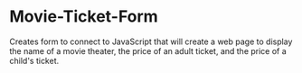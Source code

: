 # Movie-Ticket-Form
Creates form to connect to JavaScript that will create a web page to display the name of a movie theater, the price of an adult ticket, and the price of a child's ticket. 
